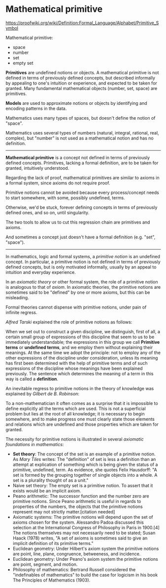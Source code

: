 # Mathematical primitive

https://proofwiki.org/wiki/Definition:Formal_Language/Alphabet/Primitive_Symbol


Mathematical primitive:
  - space
  - number
  - set
  - empty set


**Primitives** are undefined notions or objects. A mathematical primitive is not defined in terms of previously defined concepts, but described informally by appealing to one's intuition or experience, and expected to be taken for granted. Many fundamental mathematical objects (number, set, space) are primitives.

**Models** are used to approximate notions or objects by identifying and encoding patterns in the data.


Mathematics uses many types of spaces, but doesn't define the notion of "space".

Mathematics uses several types of numbers (natural, integral, rational, real, complex), but "number" is not used as a mathematical notion and has no definition.


---

**Mathematical primitive** is a concept not defined in terms of previously defined concepts. Primitives, lacking a formal definition, are to be taken for granted, intuitively understood.

Regarding the lack of proof, mathematical primitives are similar to axioms in a formal system, since axioms do not require proof.

Primitive notions cannot be avoided because every process/concept needs to start somewhere, with some, possibly undefined, terms. 

Otherwise, we'd be stuck, forever defining concepts in terms of previously defined ones, and so on, until singularity.

The two tools to allow us to cut this regression chain are primitives and axioms.


And sometimes a concept just doesn't have a formal definition (e.g. "set", "space").

---

In mathematics, logic and formal systems, a *primitive notion* is an undefined concept. In particular, a primitive notion is not defined in terms of previously defined concepts, but is only motivated informally, usually by an appeal to intuition and everyday experience.

In an *axiomatic theory* or other formal system, the role of a primitive notion is analogous to that of *axiom*. In axiomatic theories, the primitive notions are sometimes said to be "defined" by one or more axioms, but this can be misleading.

Formal theories cannot dispense with primitive notions, under pain of infinite regress.


*Alfred Tarski* explained the role of primitive notions as follows:

  When we set out to construct a given discipline, we distinguish, first of all, a certain small group of expressions of this discipline that seem to us to be immediately understandable; the expressions in this group we call **Primitive terms** or **undefined terms**, and we employ them without explaining their meanings. At the same time we adopt the principle: not to employ any of the other expressions of the discipline under consideration, unless its meaning has first been determined with the help of primitive terms and of such expressions of the discipline whose meanings have been explained previously. The sentence which determines the meaning of a term in this way is called a **definition**.


An inevitable regress to primitive notions in the theory of knowledge was explained by *Gilbert de B. Robinson*:

  To a non-mathematician it often comes as a surprise that it is impossible to define explicitly all the terms which are used. This is not a superficial problem but lies at the root of all knowledge; it is necessary to begin somewhere, and to make progress one must clearly state those elements and relations which are undefined and those properties which are taken for granted.


The necessity for primitive notions is illustrated in several *axiomatic foundations in mathematics*:
* **Set theory**: The concept of the set is an example of a primitive notion. As *Mary Tiles* writes: The "definition" of set is less a definition than an attempt at explication of something which is being given the status of a primitive, undefined, term. As evidence, she quotes Felix Hausdorff: "A set is formed by the grouping together of single objects into a whole. A set is a plurality thought of as a unit."
* Naive set theory: The empty set is a primitive notion. To assert that it exists would be an implicit axiom.
* Peano arithmetic: The successor function and the number zero are primitive notions. Since Peano arithmetic is useful in regards to properties of the numbers, the objects that the primitive notions represent may not strictly matter.[citation needed]
* Axiomatic systems: The primitive notions will depend upon the set of axioms chosen for the system. Alessandro Padoa discussed this selection at the International Congress of Philosophy in Paris in 1900.[4] The notions themselves may not necessarily need to be stated; Susan Haack (1978) writes, "A set of axioms is sometimes said to give an implicit definition of its primitive terms."
* Euclidean geometry: Under Hilbert's axiom system the primitive notions are point, line, plane, congruence, betweeness, and incidence.
* Euclidean geometry: Under Peano's axiom system the primitive notions are point, segment, and motion.
* Philosophy of mathematics: Bertrand Russell considered the "indefinables of mathematics" to build the case for logicism in his book The Principles of Mathematics (1903).
